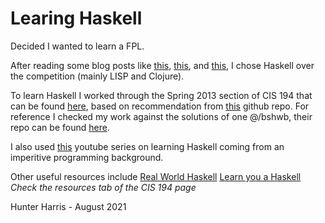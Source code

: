 # Learing Haskell

Decided I wanted to learn a FPL.

After reading some blog posts like [this](https://www.reddit.com/r/haskell/comments/2mr7ks/im_debating_between_haskell_and_clojure_xpost/), [this](https://bitemyapp.com/blog/meditations-on-learning-haskell/), and [this](), I chose Haskell over the competition (mainly LISP and Clojure).

To learn Haskell I worked through the Spring 2013 section of CIS 194 that can be found [here](https://www.seas.upenn.edu/~cis194/spring13/), based on recommendation from [this](https://github.com/bitemyapp/learnhaskell) github repo. For reference I checked my work against the solutions of one @/bshwb, their repo can be found [here](https://github.com/bschwb/cis194-solutions).

I also used [this](https://www.youtube.com/playlist?list=PLe7Ei6viL6jGp1Rfu0dil1JH1SHk9bgDV) youtube series on learning Haskell coming from an imperitive programming background.

Other useful resources include
[Real World Haskell](http://book.realworldhaskell.org/read/)
[Learn you a Haskell](http://learnyouahaskell.com/)
*Check the resources tab of the CIS 194 page*


Hunter Harris - August 2021
